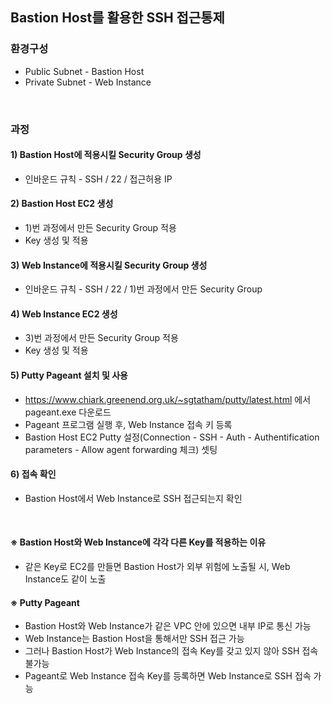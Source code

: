 ## Bastion Host를 활용한 SSH 접근통제

### 환경구성
- Public Subnet - Bastion Host
- Private Subnet - Web Instance

<br/>

### 과정
#### 1\) Bastion Host에 적용시킬 Security Group 생성
- 인바운드 규칙 - SSH / 22 / 접근허용 IP

#### 2\) Bastion Host EC2 생성
- 1)번 과정에서 만든 Security Group 적용
- Key 생성 및 적용

#### 3\) Web Instance에 적용시킬 Security Group 생성
- 인바운드 규칙 - SSH / 22 / 1)번 과정에서 만든 Security Group

#### 4\) Web Instance EC2 생성
- 3)번 과정에서 만든 Security Group 적용
- Key 생성 및 적용

#### 5\) Putty Pageant 설치 및 사용
- https://www.chiark.greenend.org.uk/~sgtatham/putty/latest.html 에서 pageant.exe 다운로드
- Pageant 프로그램 실행 후, Web Instance 접속 키 등록
- Bastion Host EC2 Putty 설정(Connection - SSH - Auth - Authentification parameters - Allow agent forwarding 체크) 셋팅

#### 6\) 접속 확인
- Bastion Host에서 Web Instance로 SSH 접근되는지 확인

<br/>

#### ※ Bastion Host와 Web Instance에 각각 다른 Key를 적용하는 이유
- 같은 Key로 EC2를 만들면 Bastion Host가 외부 위험에 노출될 시, Web Instance도 같이 노출

#### ※ Putty Pageant
- Bastion Host와 Web Instance가 같은 VPC 안에 있으면 내부 IP로 통신 가능
- Web Instance는 Bastion Host을 통해서만 SSH 접근 가능
- 그러나 Bastion Host가 Web Instance의 접속 Key를 갖고 있지 않아 SSH 접속 불가능
- Pageant로 Web Instance 접속 Key를 등록하면 Web Instance로 SSH 접속 가능
